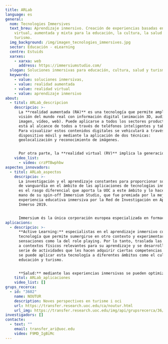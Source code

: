 ```yaml
---
title: ARLab
language: es
general:
  nom: Tecnologies Immersives
  text_breu: Aprendizaje inmersivo. Creación de experiencias basadas en realidad
    virtual, aumentada y mixta para la educación, la cultura, la salud y el
    turismo.
  img_background: /img/imagen_tecnologies_immersives.jpg
  sector: Educación - eLearning
  centre: Estuids
  xarxes:
    - xarxa: web
      address: https://immersiumstudio.com/
  slogan: Soluciones inmersivas para educación, cultura, salud y turismo
  keywords:
    - value: soluciones inmersivas,
    - value: realidad aumentada
    - value: realidad virtual
    - value: aprendizaje inmersivo
about:
  - titol: ARLab_descripcion
    descripcio: >-
      La **realidad aumentada (RA)** es una tecnología que permite ampliar la
      visión del mundo real con información digital (animación 3D, audio,
      imagen, vídeo, web). Puede aplicarse a todos los sectores productivos y
      está al alcance de todos a través de teléfonos inteligentes y tablets.
      Para visualizar estos contenidos digitales se vehiculará a través de un
      dispositivo móvil y mediante la aplicación de dos técnicas:
      geolocalización y reconocimiento de imágenes. 


      Por otra parte, la **realidad virtual (RV)** implica la generación de entornos 3D con apariencia real o vídeos 360 que permiten al usuario interactuar a través de un dispositivo (gafas o casco de realidad virtual). La UOC se ha especializado en la creación de experiencias basadas en realidad virtual, aumentada y mixta, especialmente en los ámbitos de la educación, la salud, la cultura y el turismo.
    video_list:
      - video: crzPTBwphbw
aspectes_innovadors:
  - titol: ARLab_aspectos
    descripcio: >-
      La investigación y el aprendizaje constantes para proporcionar soluciones
      de vanguardia en el ámbito de las aplicaciones de tecnologías inmersivas
      es el rasgo diferencial que aporta la UOC a este ámbito y lo hace de la
      mano de su spin-off Immersium Studio, que fue premiada por la mejor
      experiencia educativa inmersiva por la Red de Investigación en Aprendizaje
      Inmerso 2019. 


      Immersium és la única corporación europea especializada en formación de vídeo interactivo inmersivo e interactivo y la UOC garantiza la calidad pedagógica de las experiencias inmersivas.
aplicacions:
  - descripcio: >-
      **Active Learning:** especialistas en el aprendizaje inmersivo como una
      tecnología que permite sumergirse en otro contexto y experimentar
      sensaciones como la del role playing. Por lo tanto, traslada las personas
      a contextos físicos relevantes para su aprendizaje y se desarrollan una
      serie de actividades que les hacen adquirir ciertas competencias. Asimismo
      se puede aplicar esta tecnología a diferentes ámbitos como el cultural,
      educación y turismo.


      **Salud:** mediante las experiencias inmersivas se pueden optimizar varios procesos y actividades relacionados con los servicios sanitarios, tales como la formación de profesionales de la salud, la mejora de la empatía y de la relación médico-paciente, y la reducción de la percepción del dolor crónico o agudo. Esto nos ofrece altas potencialidades, especialmente en el ámbito de la formación de profesionales médicos, para que podamos reducir a cero las consecuencias negativas de los errores cometidos en periodos formativos, al tiempo que este error se convierte automáticamente en una oportunidad de hacerlo mejor en la vida real.
    titol: ARLab_aplicaciones
    video_list: []
grups_recerca:
  - id: "3602"
    name: NOUTUR
    description: Noves perspectives en turisme i oci
    url: https://transfer.research.uoc.edu/ca/noutur.html
    url_img: https://transfer.research.uoc.edu/img/api/grupsrecerca/36/image/1594109415142
investigadors: []
contacte:
  - text: ""
    email: transfer_ari@uoc.edu
    video: F9MD_IgBiMc
---
```

